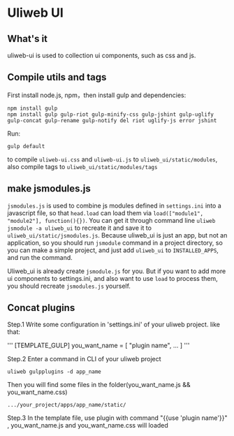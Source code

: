 # Uliweb UI

## What's it

uliweb-ui is used to collection ui components, such as css and js.

## Compile utils and tags

First install node.js, npm，then install gulp and dependencies:

```
npm install gulp
npm install gulp gulp-riot gulp-minify-css gulp-jshint gulp-uglify gulp-concat gulp-rename gulp-notify del riot uglify-js error jshint
```

Run:

```
gulp default
```

to compile `uliweb-ui.css` and `uliweb-ui.js` to `uliweb_ui/static/modules`, also
compile tags to `uliweb_ui/static/modules/tags`

## make jsmodules.js

`jsmodules.js` is used to combine js modules defined in `settings.ini` into a javascript
file, so that `head.load` can load them via `load(["module1", "module2"], function(){})`.
You can get it through command line `uliweb jsmodule -a uliweb_ui` to recreate it and save
it to `uliweb_ui/static/jsmodules.js`. Because uliweb_ui is just an app, but not an application,
so you should run `jsmodule` command in a project directory, so you can make a simple
project, and just add `uliweb_ui` to `INSTALLED_APPS`, and run the command.

Uliweb_ui is already create `jsmodule.js` for you. But if you want to add more ui components
to settings.ini, and also want to use `load` to process them, you should recreate `jsmodules.js`
yourself.

## Concat plugins
Step.1 Write some configuration in 'settings.ini' of your uliweb project. like that:

'''
[TEMPLATE_GULP]
you_want_name = [ "plugin name", ... ]
'''

Step.2 Enter a command in CLI of your uliweb project

```
uliweb gulpplugins -d app_name
```

Then you will find some files in the folder(you_want_name.js && you_want_name.css)

```
.../your_project/apps/app_name/static/
```

Step.3 In the template file, use plugin with command "{{use 'plugin name'}}" , you_want_name.js and you_want_name.css will loaded
       

